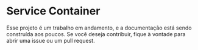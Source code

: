 # Service Container 

Esse projeto é um trabalho em andamento, e a documentação está sendo construída aos poucos. Se você deseja contribuir, fique à vontade para abrir uma issue ou um pull request.